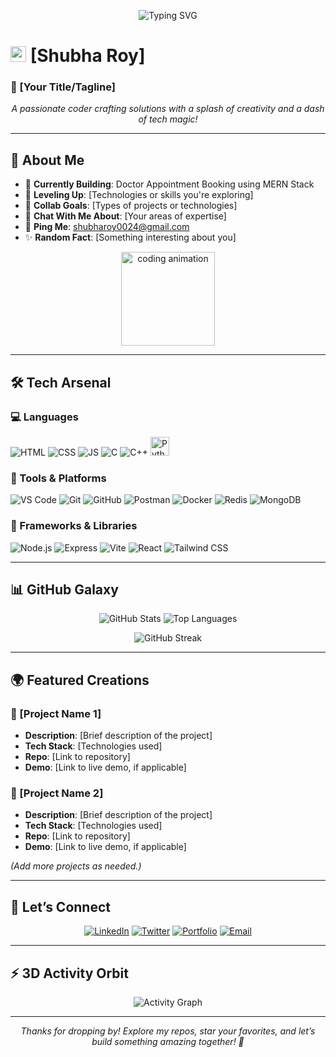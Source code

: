 <p align="center">
  <img src="https://readme-typing-svg.herokuapp.com?font=Fira+Code&size=30&duration=4000&pause=1000&color=00FFCC&center=true&vCenter=true&width=500&lines=Hello,+I'm+Shubha Roy!;Welcome+to+My+GitHub!" alt="Typing SVG" />
</p>

# <img src="https://media.giphy.com/media/hvRJCLFzcasrR4ia7z/giphy.gif" width="25px"> [Shubha Roy]  
### 🌌 [Your Title/Tagline]  
<p align="center">
  <em>A passionate coder crafting solutions with a splash of creativity and a dash of tech magic!</em>
</p>

---

## 🌠 About Me  
- 🚀 **Currently Building**: Doctor Appointment Booking using MERN Stack  
- 🌱 **Leveling Up**: [Technologies or skills you're exploring]  
- 🤝 **Collab Goals**: [Types of projects or technologies]  
- 💬 **Chat With Me About**: [Your areas of expertise]  
- 📧 **Ping Me**: shubharoy0024@gmail.com  
- ✨ **Random Fact**: [Something interesting about you]  

<p align="center">
  <img src="https://media.giphy.com/media/LmNwrBhejkK9EFP504/giphy.gif" width="150" alt="coding animation" />
</p>

---

## 🛠️ Tech Arsenal  
### 💻 Languages  
<p>
  <img src="https://img.shields.io/badge/HTML-E34F26?style=for-the-badge&logo=html5&logoColor=white" alt="HTML" />
  <img src="https://img.shields.io/badge/CSS-1572B6?style=for-the-badge&logo=css3&logoColor=white" alt="CSS" />
  <img src="https://img.shields.io/badge/JavaScript-F7DF1E?style=for-the-badge&logo=javascript&logoColor=black" alt="JS" />
  <img src="https://img.shields.io/badge/C-00599C?style=for-the-badge&logo=c&logoColor=white" alt="C" />
  <img src="https://img.shields.io/badge/C++-00599C?style=for-the-badge&logo=c%2B%2B&logoColor=white" alt="C++" />
  <img src="https://img.icons8.com/color/48/000000/python.png" width="30" alt="Python" />
</p>

### 🧰 Tools & Platforms  
<p>
  <img src="https://img.shields.io/badge/VS_Code-007ACC?style=for-the-badge&logo=visual-studio-code&logoColor=white" alt="VS Code" />
  <img src="https://img.shields.io/badge/Git-F05032?style=for-the-badge&logo=git&logoColor=white" alt="Git" />
  <img src="https://img.shields.io/badge/GitHub-181717?style=for-the-badge&logo=github&logoColor=white" alt="GitHub" />
  <img src="https://img.shields.io/badge/Postman-FF6C37?style=for-the-badge&logo=postman&logoColor=white" alt="Postman" />
  <img src="https://img.shields.io/badge/Docker-2496ED?style=for-the-badge&logo=docker&logoColor=white" alt="Docker" />
  <img src="https://img.shields.io/badge/Redis-DC382D?style=for-the-badge&logo=redis&logoColor=white" alt="Redis" />
  <img src="https://img.shields.io/badge/MongoDB-47A248?style=for-the-badge&logo=mongodb&logoColor=white" alt="MongoDB" />
</p>

### 🌟 Frameworks & Libraries  
<p>
  <img src="https://img.shields.io/badge/Node.js-339933?style=for-the-badge&logo=nodedotjs&logoColor=white" alt="Node.js" />
  <img src="https://img.shields.io/badge/Express-000000?style=for-the-badge&logo=express&logoColor=white" alt="Express" />
  <img src="https://img.shields.io/badge/Vite-646CFF?style=for-the-badge&logo=vite&logoColor=white" alt="Vite" />
  <img src="https://img.shields.io/badge/React-61DAFB?style=for-the-badge&logo=react&logoColor=black" alt="React" />
  <img src="https://img.shields.io/badge/Tailwind_CSS-38B2AC?style=for-the-badge&logo=tailwind-css&logoColor=white" alt="Tailwind CSS" />
</p>

---

## 📊 GitHub Galaxy  
<p align="center">
  <img src="https://github-readme-stats.vercel.app/api?username=[Your GitHub Username]&show_icons=true&theme=dracula&hide_border=true&bg_color=0D1117" alt="GitHub Stats" />
  <img src="https://github-readme-stats.vercel.app/api/top-langs/?username=[Your GitHub Username]&layout=compact&theme=dracula&hide_border=true&bg_color=0D1117" alt="Top Languages" />
</p>

<p align="center">
  <img src="https://github-readme-streak-stats.herokuapp.com/?user=[Your GitHub Username]&theme=dracula&hide_border=true&background=0D1117" alt="GitHub Streak" />
</p>

---

## 🌍 Featured Creations  
### 🌟 [Project Name 1]  
- **Description**: [Brief description of the project]  
- **Tech Stack**: [Technologies used]  
- **Repo**: [Link to repository]  
- **Demo**: [Link to live demo, if applicable]  

### 🌟 [Project Name 2]  
- **Description**: [Brief description of the project]  
- **Tech Stack**: [Technologies used]  
- **Repo**: [Link to repository]  
- **Demo**: [Link to live demo, if applicable]  

*(Add more projects as needed.)*

---

## 🌈 Let’s Connect  
<p align="center">
  <a href="https://www.linkedin.com/in/shubha-roy-838085355/"><img src="https://img.shields.io/badge/LinkedIn-0077B5?style=for-the-badge&logo=linkedin&logoColor=white" alt="LinkedIn" /></a>
  <a href="[Your Twitter/X URL]"><img src="https://img.shields.io/badge/Twitter-1DA1F2?style=for-the-badge&logo=twitter&logoColor=white" alt="Twitter" /></a>
  <a href="[Your Portfolio URL]"><img src="https://img.shields.io/badge/Portfolio-FF7139?style=for-the-badge&logo=About.me&logoColor=white" alt="Portfolio" /></a>
  <a href="mailto:shubharoy0024@gmail.com"><img src="https://img.shields.io/badge/Email-D14836?style=for-the-badge&logo=gmail&logoColor=white" alt="Email" /></a>
</p>

---

## ⚡ 3D Activity Orbit  
<p align="center">
  <img src="https://github-readme-activity-graph.vercel.app/graph?username=[Your GitHub Username]&theme=dracula&bg_color=0D1117&hide_border=true" alt="Activity Graph" />
</p>

---

<p align="center">
  <em>Thanks for dropping by! Explore my repos, star your favorites, and let’s build something amazing together! 🌌</em>
</p>
